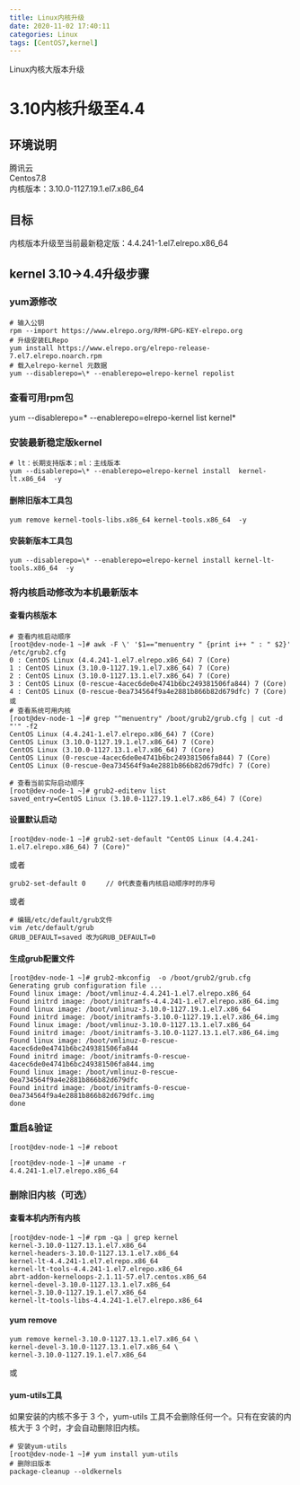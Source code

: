 ```yaml
---
title: Linux内核升级
date: 2020-11-02 17:40:11
categories: Linux
tags: [CentOS7,kernel]
---
```

Linux内核大版本升级
<!-- more -->

# 3.10内核升级至4.4
## 环境说明
腾讯云  
Centos7.8  
内核版本：3.10.0-1127.19.1.el7.x86_64

## 目标
内核版本升级至当前最新稳定版：4.4.241-1.el7.elrepo.x86_64

## kernel 3.10->4.4升级步骤
### yum源修改
```shell
# 输入公钥
rpm --import https://www.elrepo.org/RPM-GPG-KEY-elrepo.org
# 升级安装ELRepo
yum install https://www.elrepo.org/elrepo-release-7.el7.elrepo.noarch.rpm
# 载入elrepo-kernel 元数据
yum --disablerepo=\* --enablerepo=elrepo-kernel repolist
```
### 查看可用rpm包
yum --disablerepo=\* --enablerepo=elrepo-kernel list kernel*

### 安装最新稳定版kernel
```shell
# lt：长期支持版本；ml：主线版本
yum --disablerepo=\* --enablerepo=elrepo-kernel install  kernel-lt.x86_64  -y
```
#### 删除旧版本工具包
```shell
yum remove kernel-tools-libs.x86_64 kernel-tools.x86_64  -y
```
#### 安装新版本工具包
```shell
yum --disablerepo=\* --enablerepo=elrepo-kernel install kernel-lt-tools.x86_64  -y
```
### 将内核启动修改为本机最新版本
#### 查看内核版本
```shell
# 查看内核启动顺序
[root@dev-node-1 ~]# awk -F \' '$1=="menuentry " {print i++ " : " $2}' /etc/grub2.cfg
0 : CentOS Linux (4.4.241-1.el7.elrepo.x86_64) 7 (Core)
1 : CentOS Linux (3.10.0-1127.19.1.el7.x86_64) 7 (Core)
2 : CentOS Linux (3.10.0-1127.13.1.el7.x86_64) 7 (Core)
3 : CentOS Linux (0-rescue-4acec6de0e4741b6bc249381506fa844) 7 (Core)
4 : CentOS Linux (0-rescue-0ea734564f9a4e2881b866b82d679dfc) 7 (Core)
或
# 查看系统可用内核
[root@dev-node-1 ~]# grep "^menuentry" /boot/grub2/grub.cfg | cut -d "'" -f2
CentOS Linux (4.4.241-1.el7.elrepo.x86_64) 7 (Core)
CentOS Linux (3.10.0-1127.19.1.el7.x86_64) 7 (Core)
CentOS Linux (3.10.0-1127.13.1.el7.x86_64) 7 (Core)
CentOS Linux (0-rescue-4acec6de0e4741b6bc249381506fa844) 7 (Core)
CentOS Linux (0-rescue-0ea734564f9a4e2881b866b82d679dfc) 7 (Core)
```

```shell
# 查看当前实际启动顺序
[root@dev-node-1 ~]# grub2-editenv list
saved_entry=CentOS Linux (3.10.0-1127.19.1.el7.x86_64) 7 (Core)
```
#### 设置默认启动
```shell
[root@dev-node-1 ~]# grub2-set-default "CentOS Linux (4.4.241-1.el7.elrepo.x86_64) 7 (Core)"
```
或者
```shell
grub2-set-default 0     // 0代表查看内核启动顺序时的序号
```
或者
```shell
# 编辑/etc/default/grub文件
vim /etc/default/grub
GRUB_DEFAULT=saved 改为GRUB_DEFAULT=0
```
#### 生成grub配置文件
```shell
[root@dev-node-1 ~]# grub2-mkconfig  -o /boot/grub2/grub.cfg
Generating grub configuration file ...
Found linux image: /boot/vmlinuz-4.4.241-1.el7.elrepo.x86_64
Found initrd image: /boot/initramfs-4.4.241-1.el7.elrepo.x86_64.img
Found linux image: /boot/vmlinuz-3.10.0-1127.19.1.el7.x86_64
Found initrd image: /boot/initramfs-3.10.0-1127.19.1.el7.x86_64.img
Found linux image: /boot/vmlinuz-3.10.0-1127.13.1.el7.x86_64
Found initrd image: /boot/initramfs-3.10.0-1127.13.1.el7.x86_64.img
Found linux image: /boot/vmlinuz-0-rescue-4acec6de0e4741b6bc249381506fa844
Found initrd image: /boot/initramfs-0-rescue-4acec6de0e4741b6bc249381506fa844.img
Found linux image: /boot/vmlinuz-0-rescue-0ea734564f9a4e2881b866b82d679dfc
Found initrd image: /boot/initramfs-0-rescue-0ea734564f9a4e2881b866b82d679dfc.img
done
```
### 重启&验证
```shell
[root@dev-node-1 ~]# reboot

[root@dev-node-1 ~]# uname -r
4.4.241-1.el7.elrepo.x86_64
```

### 删除旧内核（可选）
#### 查看本机内所有内核
```shell
[root@dev-node-1 ~]# rpm -qa | grep kernel
kernel-3.10.0-1127.13.1.el7.x86_64
kernel-headers-3.10.0-1127.13.1.el7.x86_64
kernel-lt-4.4.241-1.el7.elrepo.x86_64
kernel-lt-tools-4.4.241-1.el7.elrepo.x86_64
abrt-addon-kerneloops-2.1.11-57.el7.centos.x86_64
kernel-devel-3.10.0-1127.13.1.el7.x86_64
kernel-3.10.0-1127.19.1.el7.x86_64
kernel-lt-tools-libs-4.4.241-1.el7.elrepo.x86_64
```
#### yum remove
```shell
yum remove kernel-3.10.0-1127.13.1.el7.x86_64 \
kernel-devel-3.10.0-1127.13.1.el7.x86_64 \
kernel-3.10.0-1127.19.1.el7.x86_64

```
或
#### yum-utils工具
如果安装的内核不多于 3 个，yum-utils 工具不会删除任何一个。只有在安装的内核大于 3 个时，才会自动删除旧内核。
```shell
# 安装yum-utils
[root@dev-node-1 ~]# yum install yum-utils
# 删除旧版本
package-cleanup --oldkernels
```